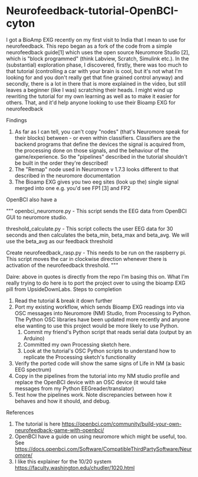 # Neurofeedback-tutorial-OpenBCI-cyton

I got a BioAmp EXG recently on my first visit to India that I mean to use for neurofeedback. This repo began as a fork of the code from a simple neurofeedback guide[1] which uses the open source Neuromore Studio [2], which is "block programmed" (think Labview, Scratch, Simulink etc.).  In the (substantial) exploration phase, I discovered, firstly, there was too much to that tutorial (controlling a car with your brain is cool, but it's not what I'm looking for and you don't really get that fine grained control anyway) and secondly, there is a lot in there that is more explained in the video, but still leaves a beginner (like I was) scratching their heads. I might wind up rewriting the tutorial for my own learning as well as to  make it easier for others. That, and it'd help anyone looking to use their Bioamp EXG for neurofeedback

Findings
1. As far as I can tell, you can't copy "nodes" (that's Neuromore speak for their blocks) between - or even within classifiers. Classifiers are the backend programs that define the devices the signal is acquired from, the processing done on those signals, and the behaviour of the game/experience. So the "pipelines" described in the tutorial shouldn't be built in the order they're described!
2. The "Remap" node used in Neuromore v 1.7.3 looks different to that described in the neuromore documentation
3.  The Bioamp EXG gives you two eeg sites (look up the) single signal merged into one e.g. you'd see FP1 [3] and FP2




OpenBCI also have a

"""
openbci_neuromore.py - This script sends the EEG data from OpenBCI GUI to neuromore studio.

threshold_calculate.py - This script collects the user EEG data for 30 seconds and then calculates the beta_min, beta_max and beta_avg. We will use the beta_avg as our feedback threshold

Create neurofeedback_rasp.py - This needs to be run on the raspberry pi. This script moves the car in clockwise direction whenever there is activation of the neurofeedback threshold.
"""

Daire: above in quotes is directly from the repo I'm basing this on. What I'm really trying to do here is to port the project over to using the bioamp EXG pill from UpsideDownLabs. Steps to completion

1. Read the tutorial & break it down further
2. Port my existing workflow, which sends  Bioamp EXG readings into via OSC messages into Neuromore (NM) Studio, from Processing to Python. The Python OSC libraries have been updated more recently and anyone else wanting to use this project would be more likely to use Python.
   1.  Commit my friend's Python script that reads serial data (output by an Arduino)
   2. Committed my own Processing sketch  here.
   3. Look at the tutorial's OSC Python scripts to understand how to replicate the Processing sketch's functionality 
4. Verify the ported code will show the same signs of Life in NM (a basic EEG spectrum)
5. Copy in the pipelines from the tutorial into my NM studio profile and replace the OpenBCI device with an OSC device (it would take messages from my Python EEGreader/translator)
6. Test how the pipelines work. Note discrepancies between how it behaves and how it should, and debug.




References 

1. The tutorial is here https://openbci.com/community/build-your-own-neurofeedback-game-with-openbci/
2. OpenBCI have a  guide on using neuromore which might be useful, too. See https://docs.openbci.com/Software/CompatibleThirdPartySoftware/Neuromore/
3.  I like this explainer for the 10/20 system https://faculty.washington.edu/chudler/1020.html


